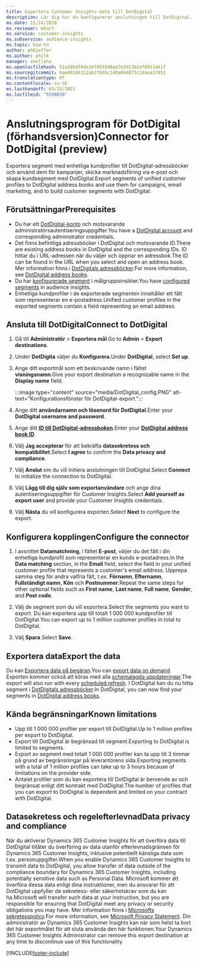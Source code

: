 ```yaml
---
title: Exportera Customer Insights-data till DotDigital
description: Lär dig hur du konfigurerar anslutningen till DotDigital.
ms.date: 11/14/2020
ms.reviewer: mhart
ms.service: customer-insights
ms.subservice: audience-insights
ms.topic: how-to
author: phkieffer
ms.author: philk
manager: shellyha
ms.openlocfilehash: 51a28bdf0de34f0555d8ad7e3d13b2ef8911d417
ms.sourcegitcommit: bae40184312ab27b95c140a044875c2daea37951
ms.translationtype: HT
ms.contentlocale: sv-SE
ms.lasthandoff: 03/15/2021
ms.locfileid: "5598039"
---
```

# <a name="connector-for-dotdigital-preview"></a><span data-ttu-id="69ca5-103">Anslutningsprogram för DotDigital (förhandsversion)</span><span class="sxs-lookup"><span data-stu-id="69ca5-103">Connector for DotDigital (preview)</span></span>

<span data-ttu-id="69ca5-104">Exportera segment med enhetliga kundprofiler till DotDigital-adressböcker och använd dem för kampanjer, skicka marknadsföring via e-post och skapa kundsegment med DotDigital.</span><span class="sxs-lookup"><span data-stu-id="69ca5-104">Export segments of unified customer profiles to DotDigital address books and use them for campaigns, email marketing, and to build customer segments with DotDigital.</span></span> 

## <a name="prerequisites"></a><span data-ttu-id="69ca5-105">Förutsättningar</span><span class="sxs-lookup"><span data-stu-id="69ca5-105">Prerequisites</span></span>

-   <span data-ttu-id="69ca5-106">Du har ett [DotDigital-konto](https://dotdigital.com/) och motsvarande administratörsautentiseringsuppgifter.</span><span class="sxs-lookup"><span data-stu-id="69ca5-106">You have a [DotDigital account](https://dotdigital.com/) and corresponding administrator credentials.</span></span>
-   <span data-ttu-id="69ca5-107">Det finns befintliga adressböcker i DotDigital och motsvarande ID.</span><span class="sxs-lookup"><span data-stu-id="69ca5-107">There are existing address books in DotDigital and the corresponding IDs.</span></span> <span data-ttu-id="69ca5-108">ID hittar du i URL-adressen när du väljer och öppnar en adressbok.</span><span class="sxs-lookup"><span data-stu-id="69ca5-108">The ID can be found in the URL when you select and open an address book.</span></span> <span data-ttu-id="69ca5-109">Mer information finns i [DotDigitals adressböcker](https://support.dotdigital.com/hc/articles/212211968-Creating-an-address-book).</span><span class="sxs-lookup"><span data-stu-id="69ca5-109">For more information, see [DotDigital address books](https://support.dotdigital.com/hc/articles/212211968-Creating-an-address-book).</span></span>
-   <span data-ttu-id="69ca5-110">Du har [konfigurerade segment](segments.md) i målgruppsinsikter.</span><span class="sxs-lookup"><span data-stu-id="69ca5-110">You have [configured segments](segments.md) in audience insights.</span></span>
-   <span data-ttu-id="69ca5-111">Enhetliga kundprofiler i de exporterade segmenten innehåller ett fält som representerar en e-postadress.</span><span class="sxs-lookup"><span data-stu-id="69ca5-111">Unified customer profiles in the exported segments contain a field representing an email address.</span></span>

## <a name="connect-to-dotdigital"></a><span data-ttu-id="69ca5-112">Ansluta till DotDigital</span><span class="sxs-lookup"><span data-stu-id="69ca5-112">Connect to DotDigital</span></span>

1. <span data-ttu-id="69ca5-113">Gå till **Administratör** > **Exportera mål**.</span><span class="sxs-lookup"><span data-stu-id="69ca5-113">Go to **Admin** > **Export destinations**.</span></span>

1. <span data-ttu-id="69ca5-114">Under **DotDigita** väljer du **Konfigurera**.</span><span class="sxs-lookup"><span data-stu-id="69ca5-114">Under **DotDigital**, select **Set up**.</span></span>

1. <span data-ttu-id="69ca5-115">Ange ditt exportmål som ett beskrivande namn i fältet **visningsnamn**.</span><span class="sxs-lookup"><span data-stu-id="69ca5-115">Give your export destination a recognizable name in the **Display name** field.</span></span>

   :::image type="content" source="media/DotDigital_config.PNG" alt-text="Konfigurationsfönster för DotDigital-export.":::

1. <span data-ttu-id="69ca5-117">Ange ditt **användarnamn och lösenord för DotDigital**.</span><span class="sxs-lookup"><span data-stu-id="69ca5-117">Enter your **DotDigital username and password**.</span></span>

1. <span data-ttu-id="69ca5-118">Ange ditt **[ID till DotDigital-adressboken](https://support.dotdigital.com/hc/articles/212211968-Creating-an-address-book)**.</span><span class="sxs-lookup"><span data-stu-id="69ca5-118">Enter your **[DotDigital address book ID](https://support.dotdigital.com/hc/articles/212211968-Creating-an-address-book)**.</span></span>

1. <span data-ttu-id="69ca5-119">Välj **Jag accepterar** för att bekräfta **datasekretess och kompatibilitet**.</span><span class="sxs-lookup"><span data-stu-id="69ca5-119">Select **I agree** to confirm the **Data privacy and compliance**.</span></span>

1. <span data-ttu-id="69ca5-120">Välj **Anslut** om du vill initiera anslutningen till DotDigital.</span><span class="sxs-lookup"><span data-stu-id="69ca5-120">Select **Connect** to initialize the connection to DotDigital.</span></span>

1. <span data-ttu-id="69ca5-121">Välj **Lägg till dig själv som exportanvändare** och ange dina autentiseringsuppgifter för Customer Insights.</span><span class="sxs-lookup"><span data-stu-id="69ca5-121">Select **Add yourself as export user** and provide your Customer Insights credentials.</span></span>

1. <span data-ttu-id="69ca5-122">Välj **Nästa** du vill konfigurera exporten.</span><span class="sxs-lookup"><span data-stu-id="69ca5-122">Select **Next** to configure the export.</span></span>

## <a name="configure-the-connector"></a><span data-ttu-id="69ca5-123">Konfigurera kopplingen</span><span class="sxs-lookup"><span data-stu-id="69ca5-123">Configure the connector</span></span>

1. <span data-ttu-id="69ca5-124">I avsnittet **Datamatchning**, i fältet **E-post**, väljer du det fält i din enhetliga kundprofil som representerar en kunds e-postadress.</span><span class="sxs-lookup"><span data-stu-id="69ca5-124">In the **Data matching** section, in the **Email** field, select the field in your unified customer profile that represents a customer's email address.</span></span> <span data-ttu-id="69ca5-125">Upprepa samma steg för andra valfria fält, t.ex. **Förnamn**, **Efternamn**, **Fullständigt namn**, **Kön** och **Postnummer**.</span><span class="sxs-lookup"><span data-stu-id="69ca5-125">Repeat the same steps for other optional fields such as **First name**, **Last name**, **Full name**, **Gender**, and **Post code**.</span></span>

1. <span data-ttu-id="69ca5-126">Välj de segment som du vill exportera.</span><span class="sxs-lookup"><span data-stu-id="69ca5-126">Select the segments you want to export.</span></span> <span data-ttu-id="69ca5-127">Du kan exportera upp till totalt 1 000 000 kundprofiler till DotDigital.</span><span class="sxs-lookup"><span data-stu-id="69ca5-127">You can export up to 1 million customer profiles in total to DotDigital.</span></span>

1. <span data-ttu-id="69ca5-128">Välj **Spara**.</span><span class="sxs-lookup"><span data-stu-id="69ca5-128">Select **Save**.</span></span>

## <a name="export-the-data"></a><span data-ttu-id="69ca5-129">Exportera data</span><span class="sxs-lookup"><span data-stu-id="69ca5-129">Export the data</span></span>

<span data-ttu-id="69ca5-130">Du kan [Exportera data på begäran](export-destinations.md).</span><span class="sxs-lookup"><span data-stu-id="69ca5-130">You can [export data on demand](export-destinations.md).</span></span> <span data-ttu-id="69ca5-131">Exporten kommer också att köras med alla [schemalagda uppdateringar](system.md#schedule-tab).</span><span class="sxs-lookup"><span data-stu-id="69ca5-131">The export will also run with every [scheduled refresh](system.md#schedule-tab).</span></span> <span data-ttu-id="69ca5-132">I DotDigital kan du nu hitta segment i [DotDigitals adressböcker](https://support.dotdigital.com/hc/articles/212211968-Creating-an-address-book).</span><span class="sxs-lookup"><span data-stu-id="69ca5-132">In DotDigital, you can now find your segments in [DotDigital address books](https://support.dotdigital.com/hc/articles/212211968-Creating-an-address-book).</span></span>

## <a name="known-limitations"></a><span data-ttu-id="69ca5-133">Kända begränsningar</span><span class="sxs-lookup"><span data-stu-id="69ca5-133">Known limitations</span></span>

- <span data-ttu-id="69ca5-134">Upp till 1 000 000 profiler per export till DotDigital.</span><span class="sxs-lookup"><span data-stu-id="69ca5-134">Up to 1 million profiles per export to DotDigital.</span></span>
- <span data-ttu-id="69ca5-135">Export till DotDigital är begränsad till segment.</span><span class="sxs-lookup"><span data-stu-id="69ca5-135">Exporting to DotDigital is limited to segments.</span></span>
- <span data-ttu-id="69ca5-136">Export av segment med totalt 1 000 000 profiler kan ta upp till 3 timmar på grund av begränsningar på leverantörens sida.</span><span class="sxs-lookup"><span data-stu-id="69ca5-136">Exporting segments with a total of 1 million profiles can take up to 3 hours because of limitations on the provider side.</span></span> 
- <span data-ttu-id="69ca5-137">Antalet profiler som du kan exportera till DotDigital är beroende av och begränsat enligt ditt kontrakt med DotDigital.</span><span class="sxs-lookup"><span data-stu-id="69ca5-137">The number of profiles that you can export to DotDigital is dependent and limited on your contract with DotDigital.</span></span>

## <a name="data-privacy-and-compliance"></a><span data-ttu-id="69ca5-138">Datasekretess och regelefterlevnad</span><span class="sxs-lookup"><span data-stu-id="69ca5-138">Data privacy and compliance</span></span>

<span data-ttu-id="69ca5-139">När du aktiverar Dynamics 365 Customer Insights för att överföra data till DotDigital tillåter du överföring av data utanför efterlevnadsgränsen för Dynamics 365 Customer Insights, inklusive potentiellt känsliga data som t.ex. personuppgifter.</span><span class="sxs-lookup"><span data-stu-id="69ca5-139">When you enable Dynamics 365 Customer Insights to transmit data to DotDigital, you allow transfer of data outside of the compliance boundary for Dynamics 365 Customer Insights, including potentially sensitive data such as Personal Data.</span></span> <span data-ttu-id="69ca5-140">Microsoft kommer att överföra dessa data enligt dina instruktioner, men du ansvarar för att DotDigital uppfyller de sekretess- eller säkerhetskrav som du kan ha.</span><span class="sxs-lookup"><span data-stu-id="69ca5-140">Microsoft will transfer such data at your instruction, but you are responsible for ensuring that DotDigital meet any privacy or security obligations you may have.</span></span> <span data-ttu-id="69ca5-141">Mer information finns i [Microsofts sekretesspolicy](https://go.microsoft.com/fwlink/?linkid=396732).</span><span class="sxs-lookup"><span data-stu-id="69ca5-141">For more information, see [Microsoft Privacy Statement](https://go.microsoft.com/fwlink/?linkid=396732).</span></span>
<span data-ttu-id="69ca5-142">Din administratör av Dynamics 365 Customer Insights kan när som helst ta bort det här exportmålet för att sluta använda den här funktionen.</span><span class="sxs-lookup"><span data-stu-id="69ca5-142">Your Dynamics 365 Customer Insights Administrator can remove this export destination at any time to discontinue use of this functionality.</span></span>


[!INCLUDE[footer-include](../includes/footer-banner.md)]